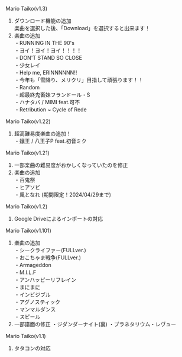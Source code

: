 Mario Taiko(v1.3)  
1. ダウンロード機能の追加  
楽曲を選択した後、「Download」を選択すると出来ます！  
2. 楽曲の追加  
・RUNNING IN THE 90's  
・ヨイ！ヨイ！ヨイ！！！！  
・DON'T STAND SO CLOSE  
・少女レイ  
・Help me, ERINNNNNN!!  
・今年も「雪降り、メリクリ」目指して頑張ります！！  
・Random  
・超最終鬼畜妹フランドール・S  
・ハナタバ / MIMI feat.可不  
・Retribution ~ Cycle of Rede  

Mario Taiko(v1.22)  
1. 超高難易度楽曲の追加！  
・嬢王 / 八王子P feat.初音ミク  

Mario Taiko(v1.21)  
1. 一部楽曲の難易度がおかしくなっていたのを修正  
2. 楽曲の追加  
・百鬼祭  
・ヒアソビ  
・風となれ (期間限定！2024/04/29まで)  

Mario Taiko(v1.2)  
1. Google Driveによるインポートの対応  

Mario Taiko(v1.101)  
1. 楽曲の追加  
・シークライファー(FULLver.)  
・おこちゃま戦争(FULLver.)  
・Armageddon  
・M.I.L.F  
・アンハッピーリフレイン  
・まにまに  
・インビジブル  
・アグノスティック  
・マンマルダンス  
・スピール  
2. 一部譜面の修正
・ジダンダーナイト(裏)
・プラネタリウム・レヴュー

Mario Taiko(v1.1)
1. タタコンの対応
